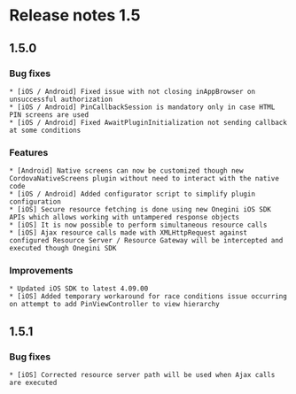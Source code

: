 # Release notes 1.5

## 1.5.0 

### Bug fixes
    * [iOS / Android] Fixed issue with not closing inAppBrowser on unsuccessful authorization
    * [iOS / Android] PinCallbackSession is mandatory only in case HTML PIN screens are used
    * [iOS / Android] Fixed AwaitPluginInitialization not sending callback at some conditions
    
### Features
    * [Android] Native screens can now be customized though new CordovaNativeScreens plugin without need to interact with the native code 
    * [iOS / Android] Added configurator script to simplify plugin configuration
    * [iOS] Secure resource fetching is done using new Onegini iOS SDK APIs which allows working with untampered response objects
    * [iOS] It is now possible to perform simultaneous resource calls
    * [iOS] Ajax resource calls made with XMLHttpRequest against configured Resource Server / Resource Gateway will be intercepted and executed though Onegini SDK

### Improvements
    * Updated iOS SDK to latest 4.09.00
    * [iOS] Added temporary workaround for race conditions issue occurring on attempt to add PinViewController to view hierarchy


## 1.5.1

### Bug fixes
    * [iOS] Corrected resource server path will be used when Ajax calls are executed
